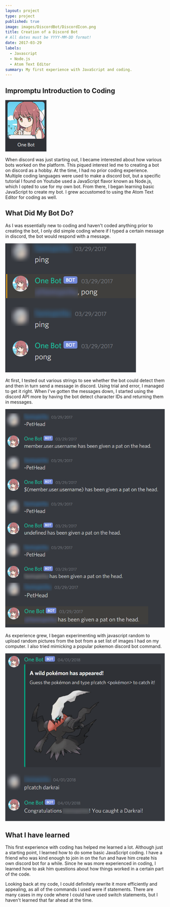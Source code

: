 ```yaml
---
layout: project
type: project
published: true
image: images/DiscordBot/DiscordIcon.png
title: Creation of a Discord Bot
# All dates must be YYYY-MM-DD format!
date: 2017-03-29
labels:
  - Javascript
  - Node.js
  - Atom Text Editor
summary: My first experience with JavaScript and coding.
---
```


## Impromptu Introduction to Coding

<div class="ui small rounded images">
<img class="ui image" src="../images/DiscordBot/one bot.png">
</div>

When discord was just starting out, I became interested about how various bots worked on the platform. This piqued interest led me to creating a bot on discord as a hobby. At the time, I had no prior coding experience. Multiple coding languages were used to make a discord bot, but a specific tutorial I found on Youtube used a JavaScript flavor known as Node.js, which I opted to use for my own bot. From there, I began learning basic JavaScript to create my bot. I grew accustomed to using the Atom Text Editor for coding as well.

## What Did My Bot Do?

As I was essentially new to coding and haven't coded anything prior to creating the bot, I only did simple coding where if I typed a certain message in discord, the bot would respond with a message.

<div class="ui medium rounded images">
<img class="ui small image" src="../images/DiscordBot/ping.png">
</div>

At first, I tested out various strings to see whether the bot could detect them and then in turn send a message in discord. Using trial and error, I managed to get it right. When I've gotten the messages down, I started using the discord API more by having the bot detect character IDs and returning them in messages.

<div class="ui medium rounded images">
<img class="ui small image" src="../images/DiscordBot/PetHeadSuccess.png">
</div>

As experience grew, I began experimenting with javascript random to upload random pictures from the bot from a set list of images I had on my computer. I also tried mimicking a popular pokemon discord bot command.

<div class="ui medium rounded images">
<img class="ui small image" src="../images/DiscordBot/pokemon.png">
</div>

## What I have learned

This first experience with coding has helped me learned a lot. Although just a starting point, I learned how to do some basic JavaScript coding. I have a friend who was kind enough to join in on the fun and have him create his own discord bot for a while. Since he was more experienced in coding, I learned how to ask him questions about how things worked in a certain part of the code.

Looking back at my code, I could definitely rewrite it more efficiently and appealing, as all of the commands I used were if statements. There are many cases in my code where I could have used switch statements, but I haven't learned that far ahead at the time.
